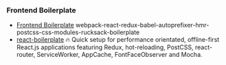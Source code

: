 ### Frontend Boilerplate

* [Frontend Boilerplate](https://github.com/tj/frontend-boilerplate)
  webpack-react-redux-babel-autoprefixer-hmr-postcss-css-modules-rucksack-boilerplate
* [react-boilerplate](https://github.com/mxstbr/react-boilerplate)
  🔥
  Quick setup for performance orientated, offline-first React.js applications featuring Redux, hot-reloading, PostCSS, react-router, ServiceWorker, AppCache, FontFaceObserver and Mocha.



